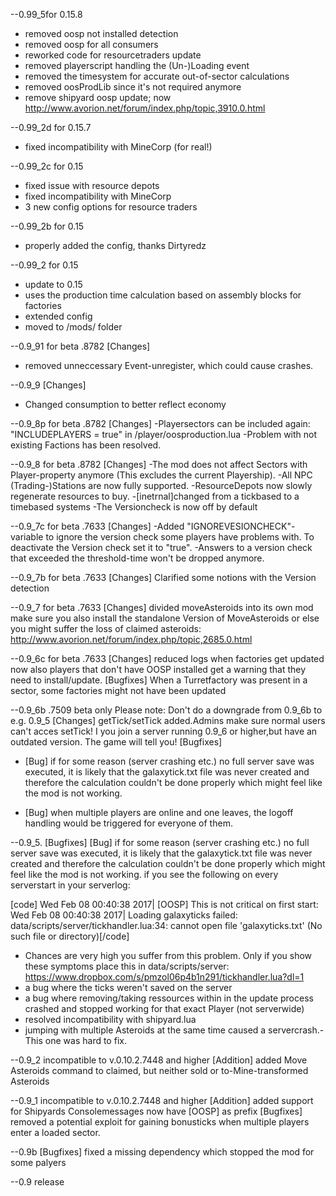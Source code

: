 --0.99_5for 0.15.8
 - removed oosp not installed detection
 - removed oosp for all consumers
 - reworked code for resourcetraders update
 - removed playerscript handling the (Un-)Loading event
 - removed the timesystem for accurate out-of-sector calculations
 - removed oosProdLib since it's not required anymore
 - remove shipyard oosp update; now http://www.avorion.net/forum/index.php/topic,3910.0.html


--0.99_2d for 0.15.7
 - fixed incompatibility with MineCorp (for real!)


--0.99_2c for 0.15
  - fixed issue with resource depots
  - fixed incompatibility with MineCorp
  - 3 new config options for resource traders


--0.99_2b for 0.15
  - properly added the config, thanks Dirtyredz


--0.99_2 for 0.15
  - update to 0.15
  - uses the production time calculation based on assembly blocks for factories
  - extended config
  - moved to /mods/ folder


--0.9_91 for beta .8782
[Changes]
  - removed unneccessary Event-unregister, which could cause crashes.


--0.9_9
[Changes]
  - Changed consumption to better reflect economy


--0.9_8p for beta .8782
[Changes]
  -Playersectors can be included again: "INCLUDEPLAYERS = true" in /player/oosproduction.lua
  -Problem with not existing Factions has been resolved.


--0.9_8 for beta .8782
[Changes]
  -The mod does not affect Sectors with Player-property anymore (This excludes the current Playership).
  -All NPC (Trading-)Stations are now fully supported.
  -ResourceDepots now slowly regenerate resources to buy.
  -[inetrnal]changed from a tickbased to a timebased systems
  -The Versioncheck is now off by default


--0.9_7c for beta .7633
[Changes]
 -Added "IGNOREVESIONCHECK"-variable to ignore the version check some players have problems with. To deactivate the Version check set it to "true".
 -Answers to a version check that exceeded the threshold-time won't be dropped anymore.


--0.9_7b for beta .7633
[Changes]
Clarified some notions with the Version detection


--0.9_7 for beta .7633
[Changes]
 divided moveAsteroids into its own mod
make sure you also install the standalone Version of MoveAsteroids or else you might suffer the loss of claimed asteroids:
http://www.avorion.net/forum/index.php/topic,2685.0.html


--0.9_6c for beta .7633
[Changes]
 reduced logs when factories get updated
 now also players that don't have OOSP installed get a warning that they need to install/update.
[Bugfixes]
 When a Turretfactory was present in a sector, some factories might not have been updated


--0.9_6b   .7509 beta only
Please note: Don't do a downgrade from 0.9_6b to e.g. 0.9_5
[Changes]
 getTick/setTick <amount>  added.Admins make sure normal users can't acces setTick!
 I you join a server running 0.9_6 or higher,but have an outdated version. The game will tell you!
[Bugfixes]
 - [Bug] if for some reason (server crashing etc.) no full server save was executed, it is likely that the galaxytick.txt file was never created and therefore the calculation couldn't be done properly which might feel like the mod is not working.

 - [Bug] when multiple players are online and one leaves, the logoff handling would be triggered for everyone of them.


--0.9_5.
[Bugfixes]
 [Bug] if for some reason (server crashing etc.) no full server save was executed, it is likely that the galaxytick.txt file was never created and therefore the calculation couldn't be done properly which might feel like the mod is not working.
if you see the following on every serverstart in your serverlog:

[code]
Wed Feb 08 00:40:38 2017| [OOSP] This is not critical on first start:
Wed Feb 08 00:40:38 2017|  Loading galaxyticks failed: data/scripts/server/tickhandler.lua:34: cannot open file 'galaxyticks.txt' (No such file or directory)[/code]


 - Chances are very high you suffer from this problem.
Only if you show these symptoms place this in data/scripts/server: https://www.dropbox.com/s/pmzol06p4b1n291/tickhandler.lua?dl=1
 - a bug where the ticks weren't saved on the server
 - a bug where removing/taking ressources within in the update process crashed and stopped working for that exact Player (not serverwide)
 - resolved incompatibility with shipyard.lua
 - jumping with multiple Asteroids at the same time caused a servercrash.- This one was hard to fix.


--0.9_2 incompatible to v.0.10.2.7448 and higher
[Addition]
  added Move Asteroids command to claimed, but neither sold or to-Mine-transformed Asteroids


--0.9_1 incompatible to v.0.10.2.7448 and higher
[Addition]
  added support for Shipyards
  Consolemessages now have [OOSP] as prefix
[Bugfixes]
  removed a potential exploit for gaining bonusticks when multiple players enter a loaded sector.


--0.9b
[Bugfixes]
  fixed a missing dependency which stopped the mod for some palyers


--0.9
release
